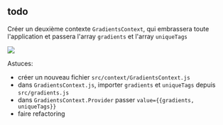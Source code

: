 ## todo

Créer un deuxième contexte `GradientsContext`, qui embrassera toute l'application et passera l'array `gradients` et l'array `uniqueTags`

![](https://wptemplates.pehaa.com/assets/alyra/diagram-usecontext2.png)

Astuces:

- créer un nouveau fichier `src/context/GradientsContext.js`
- dans `GradientsContext.js`, importer `gradients` et `uniqueTags` depuis `src/gradients.js`
- dans `GradientsContext.Provider` passer `value={{gradients, uniqueTags}}`
- faire refactoring
